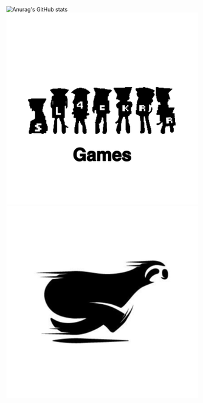 ![Anurag's GitHub stats](https://github-readme-stats.vercel.app/api?username=ublockedslackrr&show_icons=true&theme=dracula)
<a href="https://ublockedslackrr.github.io./" style="width:100px"><img src="slackrrgames.png"></a>
<a href="https://ublockedslackrr.github.io./"><img src="slackrr.png"></a>
